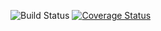 ![Build Status](https://github.com/simplesamlphp/simplesamlphp-module-consent/workflows/CI/badge.svg?branch=master)
[![Coverage Status](https://codecov.io/gh/simplesamlphp/simplesamlphp-module-consent/branch/master/graph/badge.svg)](https://codecov.io/gh/simplesamlphp/simplesamlphp-module-consent)
